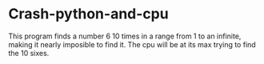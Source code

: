 # Crash-python-and-cpu
This program finds a number 6 10 times in a range from 1 to an infinite, making it nearly imposible  to find it. The cpu will be at its max trying to find the 10 sixes.
